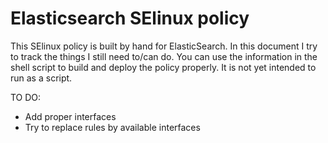 # Elasticsearch SElinux policy
This SElinux policy is built by hand for ElasticSearch. In this document I try to track the things I still need to/can do.
You can use the information in the shell script to build and deploy the policy properly. It is not yet intended to run as a script.

TO DO:
- Add proper interfaces
- Try to replace rules by available interfaces